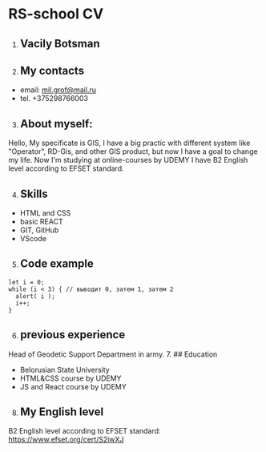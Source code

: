 # RS-school CV 


1. ##  **Vacily Botsman** 


2. ## My contacts 
* email: mil.grof@mail.ru
* tel. +375298766003


3. ## About myself: 
Hello, My specificate is GIS, I have a big practic with different system like "Operator",
RD-Gis, and other GIS product, but now I have a goal to change my life.
Now I'm studying at online-courses by UDEMY
I have B2 English level according to EFSET standard.


4. ## Skills  
* HTML and CSS
* basic REACT
* GIT, GitHub
* VScode
5. ## Code example
```
let i = 0;
while (i < 3) { // выводит 0, затем 1, затем 2
  alert( i );
  i++;
}
```
6. ## previous experience 
Head of Geodetic Support Department in army.
7. ## Education 
* Belorusian State University
* HTML&CSS course by UDEMY
* JS and React course by UDEMY
8. ## My English level 
B2 English level according to EFSET standard:
https://www.efset.org/cert/S2iwXJ